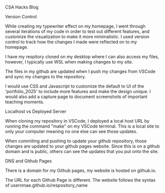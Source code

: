 CSA Hacks Blog 

Version Control

While creating my typewriter effect on my homepage, I went through several iterations of my code in order to test out different features, and customize the visualization to make it more minimalistic. I used version control to track how the changes I made were reflected on to my homepage. 

I have my respitory cloned on my desktop where I can also access my files, however, I typically use WSL when making changes to my site. 

The files in my github are updated when I push my changes from VSCode and sync my changes to the repository. 

I would use CSS and Javascript to customize the default to UI of the 'portfolio_2025' to include more features and make the design unique. I would also add a capture page to document screenshots of important teaching moments. 

Localhost vs Deployed Server

When cloning my repository in VSCode, I deployed a local host URL by running the command "make" on my VSCode terminal. This is a local site to only your computer meaning no one else can see those updates.

When commiting and pushing to update your github repository, those changes are updated to your github pages website. Since this is on a github domain and is public, others can see the updates that you put onto the site. 

DNS and Github Pages

There is a domain for my Github pages, my website is hosted on github.io.

The URL for each Github Page is different. The website follows the syntax of usernmae.github.io/respository_name